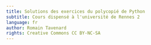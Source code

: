 ```yaml
---
title: Solutions des exercices du polycopié de Python
subtitle: Cours dispensé à l'université de Rennes 2
language: fr
author: Romain Tavenard
rights: Creative Commons CC BY-NC-SA
---
```

